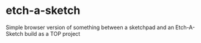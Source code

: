 # etch-a-sketch
Simple browser version of something between a sketchpad and an Etch-A-Sketch build as a TOP project

